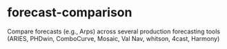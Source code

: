 # forecast-comparison
Compare forecasts (e.g., Arps) across several production forecasting tools (ARIES, PHDwin, ComboCurve, Mosaic, Val Nav, whitson, 4cast, Harmony)
